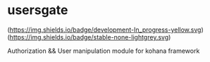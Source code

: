 # usersgate
(https://img.shields.io/badge/development-In_progress-yellow.svg)
(https://img.shields.io/badge/stable-none-lightgrey.svg)

Authorization &amp;&amp; User manipulation module for kohana framework